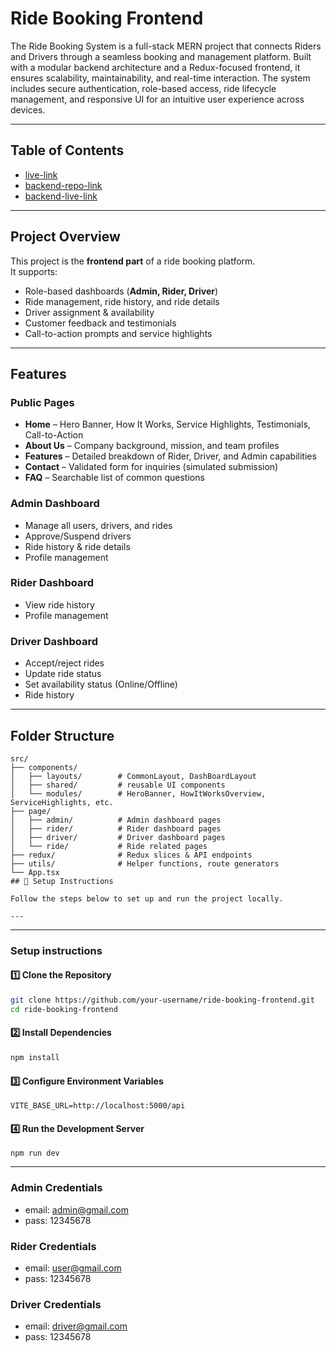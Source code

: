 # Ride Booking Frontend

The Ride Booking System is a full-stack MERN project that connects Riders and Drivers through a seamless booking and management platform. Built with a modular backend architecture and a Redux-focused frontend, it ensures scalability, maintainability, and real-time interaction. The system includes secure authentication, role-based access, ride lifecycle management, and responsive UI for an intuitive user experience across devices.

---

## Table of Contents

- [live-link](https://ride-booking-client-teal.vercel.app/)
- [backend-repo-link](https://github.com/DevByDipto/Ride-Booking-API)
- [backend-live-link](https://github.com/DevByDipto)

---

## Project Overview

This project is the **frontend part** of a ride booking platform.  
It supports:

- Role-based dashboards (**Admin, Rider, Driver**)
- Ride management, ride history, and ride details
- Driver assignment & availability
- Customer feedback and testimonials
- Call-to-action prompts and service highlights

---

## Features

### Public Pages

- **Home** – Hero Banner, How It Works, Service Highlights, Testimonials, Call-to-Action
- **About Us** – Company background, mission, and team profiles
- **Features** – Detailed breakdown of Rider, Driver, and Admin capabilities
- **Contact** – Validated form for inquiries (simulated submission)
- **FAQ** – Searchable list of common questions

### Admin Dashboard

- Manage all users, drivers, and rides
- Approve/Suspend drivers
- Ride history & ride details
- Profile management

### Rider Dashboard

- View ride history
- Profile management

### Driver Dashboard

- Accept/reject rides
- Update ride status
- Set availability status (Online/Offline)
- Ride history

---

## Folder Structure

```text
src/
├── components/
│   ├── layouts/        # CommonLayout, DashBoardLayout
│   ├── shared/         # reusable UI components
│   └── modules/        # HeroBanner, HowItWorksOverview, ServiceHighlights, etc.
├── page/
│   ├── admin/          # Admin dashboard pages
│   ├── rider/          # Rider dashboard pages
│   ├── driver/         # Driver dashboard pages
│   └── ride/           # Ride related pages
├── redux/              # Redux slices & API endpoints
├── utils/              # Helper functions, route generators
└── App.tsx
## 🚀 Setup Instructions

Follow the steps below to set up and run the project locally.

---
```
---
### Setup instructions
#### 1️⃣ Clone the Repository

```bash
git clone https://github.com/your-username/ride-booking-frontend.git
cd ride-booking-frontend
```
#### 2️⃣ Install Dependencies
```bash
npm install
```
#### 3️⃣ Configure Environment Variables
```
VITE_BASE_URL=http://localhost:5000/api
```
#### 4️⃣ Run the Development Server
```
npm run dev
```
---
### Admin Credentials
- email: admin@gmail.com
- pass: 12345678
### Rider Credentials
- email: user@gmail.com
- pass: 12345678
### Driver Credentials
- email: driver@gmail.com
- pass: 12345678
